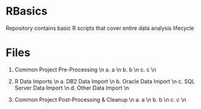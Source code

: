 # RBasics
Repository contains basic R scripts that cover entire data analysis lifecycle

# Files
1. Common Project Pre-Processing \n
  a. a \n
  b. b \n
  c. c \n
  
2. R Data Imports \n
  a. DB2 Data Import \n
  b. Oracle Data Import \n
  c. SQL Server Data Import \n
  d. Other Data Import \n
  
3. Common Project Post-Processing & Cleanup \n
  a. a \n
  b. b \n
  c. c \n
